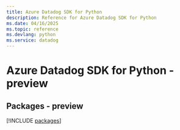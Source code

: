 ```yaml
---
title: Azure Datadog SDK for Python
description: Reference for Azure Datadog SDK for Python
ms.date: 04/16/2025
ms.topic: reference
ms.devlang: python
ms.service: datadog
---
```

# Azure Datadog SDK for Python - preview
## Packages - preview
[!INCLUDE [packages](datadog-index.md)]